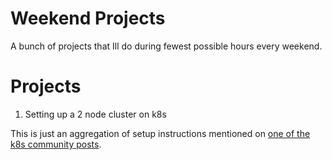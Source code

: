 # Weekend Projects

A bunch of projects that Ill do during fewest possible hours every weekend.

# Projects

1. Setting up a 2 node cluster on k8s

This is just an aggregation of setup instructions mentioned on [one of the k8s community posts](https://kubernetes.io/blog/2019/03/15/kubernetes-setup-using-ansible-and-vagrant/).
